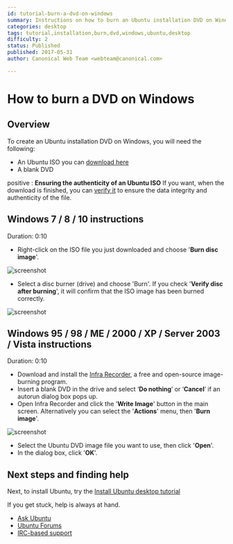 ```yaml
---
id: tutorial-burn-a-dvd-on-windows
summary: Instructions on how to burn an Ubuntu installation DVD on Windows.
categories: desktop
tags: tutorial,installation,burn,dvd,windows,ubuntu,desktop
difficulty: 2
status: Published
published: 2017-05-31
author: Canonical Web Team <webteam@canonical.com>

---
```


# How to burn a DVD on Windows

## Overview

To create an Ubuntu installation DVD on Windows, you will need the following:

* An Ubuntu ISO you can [download here](https://www.ubuntu.com/download)
* A blank DVD

positive
: **Ensuring the authenticity of an Ubuntu ISO**
If you want, when the download is finished, you can [verify it](/tutorial/tutorial-how-to-verify-ubuntu) to ensure the data integrity and authenticity of the file.

## Windows 7 / 8 / 10 instructions
Duration: 0:10

* Right-click on the ISO file you just downloaded and choose '**Burn disc image**'.

![screenshot](https://assets.ubuntu.com/v1/64efd281-windows-10-burn-1.jpg)

* Select a disc burner (drive) and choose 'Burn'. If you check '**Verify disc after burning**', it will confirm that the ISO image has been burned correctly.

![screenshot](https://assets.ubuntu.com/v1/c2ce3ee7-windows-10-burn-2.jpg)

## Windows 95 / 98 / ME / 2000 / XP / Server 2003 / Vista instructions
Duration: 0:10

- Download and install the [Infra Recorder](http://infrarecorder.org/?page_id=5), a free and open-source image-burning program.
- Insert a blank DVD in the drive and select ‘**Do nothing**’ or ‘**Cancel**’ if an autorun dialog box pops up.
- Open Infra Recorder and click the '**Write Image**' button in the main screen. Alternatively you can select the '**Actions**' menu, then '**Burn image**'.

![screenshot](https://assets.ubuntu.com/v1/cfb3e0b1-cd_windows_01_medium.jpg)

- Select the Ubuntu DVD image file you want to use, then click '**Open**'.
- In the dialog box, click '**OK**'.

## Next steps and finding help

Next, to install Ubuntu, try the [Install Ubuntu desktop tutorial](/tutorial/tutorial-install-ubuntu-desktop)

If you get stuck, help is always at hand.

* [Ask Ubuntu](https://askubuntu.com/)
* [Ubuntu Forums](https://ubuntuforums.org/)
* [IRC-based support](https://wiki.ubuntu.com/IRC/ChannelList)
